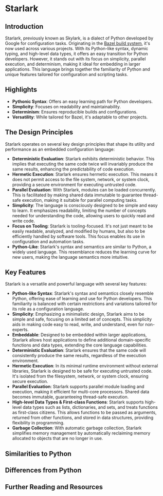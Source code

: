 # Starlark

## Introduction

Starlark, previously known as Skylark, is a dialect of Python developed by Google for configuration tasks. Originating in the [Bazel build system](https://bazel.build/), it's now used across various projects. With its Python-like syntax, dynamic typing, and high-level data types, it offers an easy transition for Python developers. However, it stands out with its focus on simplicity, parallel execution, and determinism, making it ideal for embedding in larger applications. This language brings together the familiarity of Python and unique features tailored for configuration and scripting tasks.

## Highlights

- **Pythonic Syntax**: Offers an easy learning path for Python developers.
- **Simplicity**: Focuses on readability and maintainability.
- **Determinism**: Ensures reproducible builds and configurations.
- **Versatility**: While tailored for Bazel, it's adaptable to other projects.

## The Design Principles

Starlark operates on several key design principles that shape its utility and performance as an embedded configuration language:

- **Deterministic Evaluation**: Starlark exhibits deterministic behavior. This implies that executing the same code twice will invariably produce the same results, enhancing the predictability of code execution.
- **Hermetic Execution**: Starlark ensures hermetic execution. This means it does not permit access to the file system, network, or system clock, providing a secure environment for executing untrusted code.
- **Parallel Evaluation**: With Starlark, modules can be loaded concurrently. This is facilitated by making shared data immutable to guarantee thread-safe execution, making it suitable for parallel computing tasks.
- **Simplicity**: The language is consciously designed to be simple and easy to learn. It emphasizes readability, limiting the number of concepts needed for understanding the code, allowing users to quickly read and write code.
- **Focus on Tooling**: Starlark is tooling-focused. It's not just meant to be easily readable, analyzed, and modified by humans, but also to be efficiently handled by software tools. This focus enables its use in configuration and automation tasks.
- **Python-Like**: Starlark's syntax and semantics are similar to Python, a widely used language. This resemblance reduces the learning curve for new users, making the language semantics more intuitive.

## Key Features

Starlark is a versatile and powerful language with several key features:

- **Python-like Syntax**: Starlark's syntax and semantics closely resemble Python, offering ease of learning and use for Python developers. This familiarity is balanced with certain restrictions and variations tailored for its role as a configuration language.
- **Simplicity**: Emphasizing a minimalistic design, Starlark aims to be simple and safe, focusing on a limited set of concepts. This simplicity aids in making code easy to read, write, and understand, even for non-experts.
- **Embeddable**: Designed to be embedded within larger applications, Starlark allows host applications to define additional domain-specific functions and data types, extending the core language capabilities.
- **Deterministic Evaluation**: Starlark ensures that the same code will consistently produce the same results, regardless of the execution environment.
- **Hermetic Execution**: In its minimal runtime environment without external libraries, Starlark is designed to be safe for executing untrusted code. It's isolated from the filesystem, network, or system clock, ensuring secure execution.
- **Parallel Evaluation**: Starlark supports parallel module loading and execution, making it efficient for multi-core processors. Shared data becomes immutable, guaranteeing thread-safe execution.
- **High-level Data Types & First-class Functions**: Starlark supports high-level data types such as lists, dictionaries, and sets, and treats functions as first-class citizens. This allows functions to be passed as arguments, returned from other functions, and stored in data structures, providing flexibility in programming.
- **Garbage Collection**: With automatic garbage collection, Starlark simplifies memory management by automatically reclaiming memory allocated to objects that are no longer in use.

## Similarities to Python



## Differences from Python


## Further Reading and Resources
